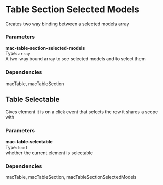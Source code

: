 
Table Section Selected Models
===
Creates two way binding between a selected models array  
  
  
### Parameters
**mac-table-section-selected-models**  
Type: `array`  
A two-way bound array to see selected models and to select them  
  
  

### Dependencies
macTable, macTableSection  


Table Selectable
---

Gives element it is on a click event that selects the row it shares a scope with  
  
  
### Parameters
**mac-table-selectable**  
Type: `bool`  
whether the current element is selectable  
  
  

### Dependencies
macTable, macTableSection, macTableSectionSelectedModels  

